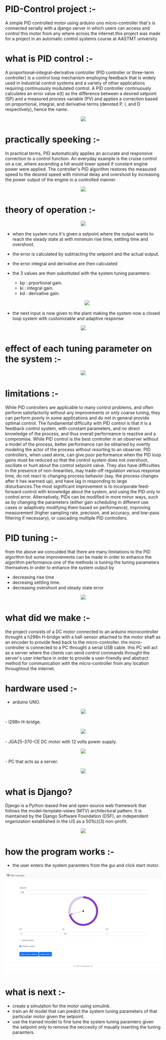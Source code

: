 # PID-Control project :-
A simple PID controlled motor using arduino uno micro-controller that's is connected serially with a django server in which users can access and control this motor from 
any where across the internet.this project was made for a project in an automatic control systems course at AASTMT university

# what is PID control :-
A proportional–integral–derivative controller (PID controller or three-term controller) is a control loop mechanism employing feedback that is widely used in industrial
control systems and a variety of other applications requiring continuously modulated control. A PID controller continuously calculates an error value e(t) as the difference 
between a desired setpoint (SP) and a measured process variable (PV) and applies a correction based on proportional, integral, and derivative terms 
(denoted P, I, and D respectively), hence the name.

<p align="center">
<img src="https://upload.wikimedia.org/wikipedia/commons/thumb/4/43/PID_en.svg/400px-PID_en.svg.png">
</p>

# practically speeking :-
In practical terms, PID automatically applies an accurate and responsive correction to a control function. An everyday example is the cruise control on a car, 
where ascending a hill would lower speed if constant engine power were applied. The controller's PID algorithm restores the measured speed to the desired speed with minimal
delay and overshoot by increasing the power output of the engine in a controlled manner.

<p align="center">
<img src="https://www.innovyze.com/media/5596/emagin-thouheed-diagram-3.png?width=463&height=339&mode=max">
</p>

# theory of operation :-
<p align="center">
<img src="https://www.tronicszone.com/tronicszone/wp-content/uploads/2020/03/closed-loop-control-system.png">
</p>

  - when the system runs it's given a setpoint where the output wants to reach the steady state at with minimum rise time, settling time and overshoot.
  - the error is calculated by subtracting the setpoint and the actual output.
  - the error integral and derivative are then calculated
  - the 3 values are then substituted with the system tuning paramters:
    - kp : prportional gain.
    - ki : integral gain.
    - kd : derivative gain.
    <p align="center">
    <img src="https://wikimedia.org/api/rest_v1/media/math/render/svg/cd581e5c8539ce46453574d1188bd9d52a610fe0">
    </p>

  - the next input is now given to the plant making the system now a closed loop system with customizable and adaptive response
  
  

<p align="center">
<img src="https://engineerscommunity.com/uploads/db4532/original/1X/25d978ea3ebc8bd31dd267d9a663a0807d2c85d7.png">
</p>

# effect of each tuning parameter on the system :-

<p align="center">
<img src="https://upload.wikimedia.org/wikipedia/commons/3/33/PID_Compensation_Animated.gif">
</p>


# limitations :-
While PID controllers are applicable to many control problems, and often perform satisfactorily without any improvements or only coarse tuning, they can perform poorly 
in some applications and do not in general provide optimal control. The fundamental difficulty with PID control is that it is a feedback control system, with constant 
parameters, and no direct knowledge of the process, and thus overall performance is reactive and a compromise. While PID control is the best controller in an observer 
without a model of the process, better performance can be obtained by overtly modeling the actor of the process without resorting to an observer.
PID controllers, when used alone, can give poor performance when the PID loop gains must be reduced so that the control system does not overshoot, oscillate or hunt about
the control setpoint value. They also have difficulties in the presence of non-linearities, may trade-off regulation versus response time, do not react to changing process 
behavior (say, the process changes after it has warmed up), and have lag in responding to large disturbances.The most significant improvement is to incorporate feed-forward
control with knowledge about the system, and using the PID only to control error. Alternatively, PIDs can be modified in more minor ways, such as by changing the parameters
(either gain scheduling in different use cases or adaptively modifying them based on performance), improving measurement (higher sampling rate, precision, and accuracy, 
and low-pass filtering if necessary), or cascading multiple PID controllers.

# PID tuning :-
from the above we conculded that there are many limitations to the PID algorithm but some improvements can be made in order to enhance the algorithm performance.one of the methods
is tuninig the tuning parameters themselves in order to enhance the system output by

- decreasing rise time
- decresing settling time.
- decreasing overshoot and steady state error.

<p align="center">
<img src="https://www.allaboutcircuits.com/uploads/articles/IA_PID_controller_Table_1.jpg">
</p>


# what did we make :-
the project consists of a DC motor connected to an arduino microcontroller throught a h298n H-bridge with a hall-sensor attached to the motor shaft as an encoder to provide
feed back to the micro-controller. the micro-controller is connected to a PC throught a serial USB cable. this PC will act as a server where the clients can send control commands
throught the server's user interface in order to provide a user-friendly and abstract method for communication with the micro-controller from any location throughtout the internet.

# hardware used :-

- arduino UNO.
<p align="center">
<img src="https://m.media-amazon.com/images/I/51Kf4mBBeRL._AC_SY350_.jpg">
</p>
- l298n H-bridge.
<p align="center">
<img src="https://sc04.alicdn.com/kf/HTB11Y_LazvuK1Rjy0Faq6x2aVXa8.jpg">
</p>
- JGA25-370-CE DC motor with 12 volts power supply.
<p align="center">
<img src="https://m.media-amazon.com/images/I/417oaJdOSxL._AC_SX679_.jpg">
</p>
- PC that acts as a server.

<p align="center">
<img src="https://www.ubuy.com.eg/productimg/?image=aHR0cHM6Ly9tLm1lZGlhLWFtYXpvbi5jb20vaW1hZ2VzL0kvNzFZc0Y1c2VQNkwuX0FDX1NMMTUwMF8uanBn.jpg">
</p>

# what is Django?
Django is a Python-based free and open-source web framework that follows the model–template–views (MTV) architectural pattern. It is maintained by the Django Software Foundation (DSF), an independent organization established in the US as a 501(c)(3) non-profit.

<p align="center">
<img src="https://repository-images.githubusercontent.com/253698085/cce90300-78c3-11ea-8b94-604fad2c516d">
</p>


# how the program works :-
- the user enters the system paramters from the gui and click start motor.
<p align="center">
<img src="https://github.com/mhwahdan/PID-Control/blob/main/UI.png">
</p>

# what is next :-

- create a simulation for the motor using simulink.
- train an AI model that can predict the system tuning parameters of that particular motor given the setpoint.
- use the trained model to fine tune the system tuning paramters given the setpoint only to remove the neccesity of maually inserting the tuning paramters.
